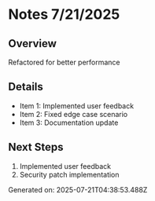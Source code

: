 # Notes 7/21/2025

## Overview
Refactored for better performance

## Details
- Item 1: Implemented user feedback
- Item 2: Fixed edge case scenario
- Item 3: Documentation update

## Next Steps
1. Implemented user feedback
2. Security patch implementation

Generated on: 2025-07-21T04:38:53.488Z
